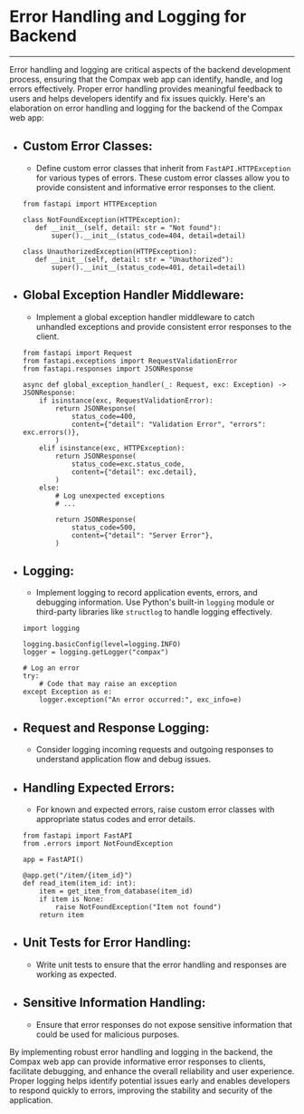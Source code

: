 # Error Handling and Logging for Backend 
*****************************************************************************

Error handling and logging are critical aspects of the backend development process, ensuring that the Compax web app can identify, handle, and log errors effectively. Proper error handling provides meaningful feedback to users and helps developers identify and fix issues quickly. Here's an elaboration on error handling and logging for the backend of the Compax web app:

-  ## Custom Error Classes:
    -  Define custom error classes that inherit from `FastAPI.HTTPException` for various types of errors. These custom error classes allow you to provide consistent and informative error responses to the client.

    ```
   from fastapi import HTTPException

   class NotFoundException(HTTPException):
       def __init__(self, detail: str = "Not found"):
           super().__init__(status_code=404, detail=detail)

   class UnauthorizedException(HTTPException):
       def __init__(self, detail: str = "Unauthorized"):
           super().__init__(status_code=401, detail=detail)
     ```

-  ## Global Exception Handler Middleware:
    - Implement a global exception handler middleware to catch unhandled exceptions and provide consistent error responses to the client.

   ```
   from fastapi import Request
   from fastapi.exceptions import RequestValidationError
   from fastapi.responses import JSONResponse

   async def global_exception_handler(_: Request, exc: Exception) -> JSONResponse:
       if isinstance(exc, RequestValidationError):
           return JSONResponse(
               status_code=400,
               content={"detail": "Validation Error", "errors": exc.errors()},
           )
       elif isinstance(exc, HTTPException):
           return JSONResponse(
               status_code=exc.status_code,
               content={"detail": exc.detail},
           )
       else:
           # Log unexpected exceptions
           # ...

           return JSONResponse(
               status_code=500,
               content={"detail": "Server Error"},
           )
   ```

-  ## Logging:
   - Implement logging to record application events, errors, and debugging information. Use Python's built-in `logging` module or third-party libraries like `structlog` to handle logging effectively.

   ```
   import logging

   logging.basicConfig(level=logging.INFO)
   logger = logging.getLogger("compax")

   # Log an error
   try:
       # Code that may raise an exception
   except Exception as e:
       logger.exception("An error occurred:", exc_info=e)
   ```

-  ## Request and Response Logging:
   - Consider logging incoming requests and outgoing responses to understand application flow and debug issues.


-  ## Handling Expected Errors:
   - For known and expected errors, raise custom error classes with appropriate status codes and error details.

   ```
   from fastapi import FastAPI
   from .errors import NotFoundException

   app = FastAPI()

   @app.get("/item/{item_id}")
   def read_item(item_id: int):
       item = get_item_from_database(item_id)
       if item is None:
           raise NotFoundException("Item not found")
       return item
   ```

-  ## Unit Tests for Error Handling:
   - Write unit tests to ensure that the error handling and responses are working as expected.

- ## Sensitive Information Handling:
   - Ensure that error responses do not expose sensitive information that could be used for malicious purposes.

By implementing robust error handling and logging in the backend, the Compax web app can provide informative error responses to clients, facilitate debugging, and enhance the overall reliability and user experience. Proper logging helps identify potential issues early and enables developers to respond quickly to errors, improving the stability and security of the application.